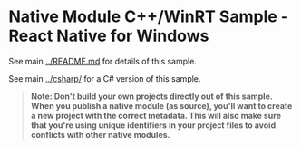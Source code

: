# Native Module C++/WinRT Sample - React Native for Windows

See main [../README.md](../README.md) for details of this sample.

See main [../csharp/](../csharp/) for a C# version of this sample.

>**Note: Don't build your own projects directly out of this sample. When you publish a native module (as source), you'll want to create a new project with the correct metadata. This will also make sure that you're using unique identifiers in your project files to avoid conflicts with other native modules.**
